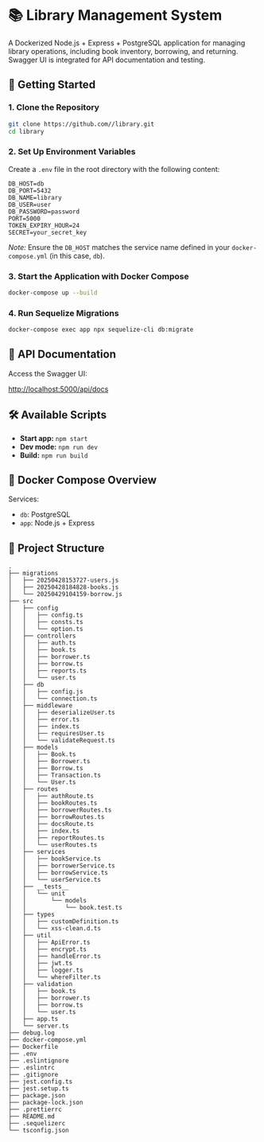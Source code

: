 # 📚 Library Management System

A Dockerized Node.js + Express + PostgreSQL application for managing library operations, including book inventory, borrowing, and returning. Swagger UI is integrated for API documentation and testing.

## 🚀 Getting Started

### 1. Clone the Repository

```bash
git clone https://github.com//library.git
cd library
```

### 2. Set Up Environment Variables

Create a `.env` file in the root directory with the following content:

```env
DB_HOST=db
DB_PORT=5432
DB_NAME=library
DB_USER=user
DB_PASSWORD=password
PORT=5000
TOKEN_EXPIRY_HOUR=24
SECRET=your_secret_key
```

*Note:* Ensure the `DB_HOST` matches the service name defined in your `docker-compose.yml` (in this case, `db`).

### 3. Start the Application with Docker Compose

```bash
docker-compose up --build
```

### 4. Run Sequelize Migrations

```bash
docker-compose exec app npx sequelize-cli db:migrate
```

## 📖 API Documentation

Access the Swagger UI:

[http://localhost:5000/api/docs](http://localhost:5000/api/docs)

## 🛠️ Available Scripts

- **Start app:** `npm start`
- **Dev mode:** `npm run dev`
- **Build:** `npm run build`

## 🐳 Docker Compose Overview

Services:

- `db`: PostgreSQL
- `app`: Node.js + Express

## 📂 Project Structure

```
.
├── migrations
│   ├── 20250428153727-users.js
│   ├── 20250428184828-books.js
│   └── 20250429104159-borrow.js
├── src
│   ├── config
│   │   ├── config.ts
│   │   ├── consts.ts
│   │   └── option.ts
│   ├── controllers
│   │   ├── auth.ts
│   │   ├── book.ts
│   │   ├── borrower.ts
│   │   ├── borrow.ts
│   │   ├── reports.ts
│   │   └── user.ts
│   ├── db
│   │   ├── config.js
│   │   └── connection.ts
│   ├── middleware
│   │   ├── deserializeUser.ts
│   │   ├── error.ts
│   │   ├── index.ts
│   │   ├── requiresUser.ts
│   │   └── validateRequest.ts
│   ├── models
│   │   ├── Book.ts
│   │   ├── Borrower.ts
│   │   ├── Borrow.ts
│   │   ├── Transaction.ts
│   │   └── User.ts
│   ├── routes
│   │   ├── authRoute.ts
│   │   ├── bookRoutes.ts
│   │   ├── borrowerRoutes.ts
│   │   ├── borrowRoutes.ts
│   │   ├── docsRoute.ts
│   │   ├── index.ts
│   │   ├── reportRoutes.ts
│   │   └── userRoutes.ts
│   ├── services
│   │   ├── bookService.ts
│   │   ├── borrowerService.ts
│   │   ├── borrowService.ts
│   │   └── userService.ts
│   ├── __tests__
│   │   └── unit
│   │       └── models
│   │           └── book.test.ts
│   ├── types
│   │   ├── customDefinition.ts
│   │   └── xss-clean.d.ts
│   ├── util
│   │   ├── ApiError.ts
│   │   ├── encrypt.ts
│   │   ├── handleError.ts
│   │   ├── jwt.ts
│   │   ├── logger.ts
│   │   └── whereFilter.ts
│   ├── validation
│   │   ├── book.ts
│   │   ├── borrower.ts
│   │   ├── borrow.ts
│   │   └── user.ts
│   ├── app.ts
│   └── server.ts
├── debug.log
├── docker-compose.yml
├── Dockerfile
├── .env
├── .eslintignore
├── .eslintrc
├── .gitignore
├── jest.config.ts
├── jest.setup.ts
├── package.json
├── package-lock.json
├── .prettierrc
├── README.md
├── .sequelizerc
└── tsconfig.json
```
